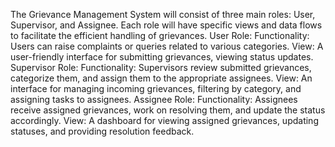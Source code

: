 The Grievance Management System will consist of three main roles: User, Supervisor, and Assignee. Each role will have specific views and data flows to facilitate the efficient handling of grievances.
User Role:
 Functionality: Users can raise complaints or queries related to various categories.
 View: A user-friendly interface for submitting grievances, viewing status updates.
Supervisor Role:
 Functionality: Supervisors review submitted grievances, categorize them, and assign them to the appropriate assignees.
 View: An interface for managing incoming grievances, filtering by category, and assigning tasks to assignees.
Assignee Role:
 Functionality: Assignees receive assigned grievances, work on resolving them, and update the status accordingly.
 View: A dashboard for viewing assigned grievances, updating statuses, and providing resolution feedback.
 
 
